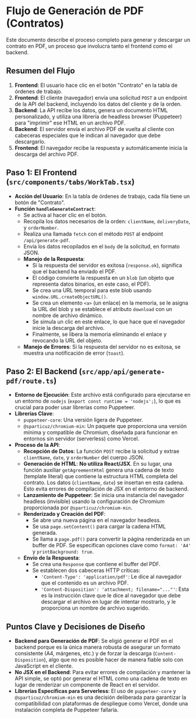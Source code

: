 # Flujo de Generación de PDF (Contratos)

Este documento describe el proceso completo para generar y descargar un contrato en PDF, un proceso que involucra tanto el frontend como el backend.

## Resumen del Flujo
1.  **Frontend**: El usuario hace clic en el botón "Contrato" en la tabla de órdenes de trabajo.
2.  **Frontend**: El cliente (navegador) envía una solicitud `POST` a un endpoint de la API del backend, incluyendo los datos del cliente y de la orden.
3.  **Backend**: La API recibe los datos, genera un documento HTML personalizado, y utiliza una librería de headless browser (Puppeteer) para "imprimir" ese HTML en un archivo PDF.
4.  **Backend**: El servidor envía el archivo PDF de vuelta al cliente con cabeceras especiales que le indican al navegador que debe descargarlo.
5.  **Frontend**: El navegador recibe la respuesta y automáticamente inicia la descarga del archivo PDF.

## Paso 1: El Frontend (`src/components/tabs/WorkTab.tsx`)
- **Acción del Usuario**: En la tabla de órdenes de trabajo, cada fila tiene un botón de "Contrato".
- **Función `handleGenerateContract`**:
    - Se activa al hacer clic en el botón.
    - Recopila los datos necesarios de la orden: `clientName`, `deliveryDate`, y `orderNumber`.
    - Realiza una llamada `fetch` con el método `POST` al endpoint `/api/generate-pdf`.
    - Envía los datos recopilados en el `body` de la solicitud, en formato JSON.
    - **Manejo de la Respuesta**:
        - Si la respuesta del servidor es exitosa (`response.ok`), significa que el backend ha enviado el PDF.
        - El código convierte la respuesta en un `blob` (un objeto que representa datos binarios, en este caso, el PDF).
        - Se crea una URL temporal para este blob usando `window.URL.createObjectURL()`.
        - Se crea un elemento `<a>` (un enlace) en la memoria, se le asigna la URL del blob y se establece el atributo `download` con un nombre de archivo dinámico.
        - Se simula un clic en este enlace, lo que hace que el navegador inicie la descarga del archivo.
        - Finalmente, se libera la memoria eliminando el enlace y revocando la URL del objeto.
    - **Manejo de Errores**: Si la respuesta del servidor no es exitosa, se muestra una notificación de error (`toast`).

## Paso 2: El Backend (`src/app/api/generate-pdf/route.ts`)
- **Entorno de Ejecución**: Este archivo está configurado para ejecutarse en un entorno de `nodejs` (`export const runtime = 'nodejs';`), lo que es crucial para poder usar librerías como Puppeteer.
- **Librerías Clave**:
    - `puppeteer-core`: Una versión ligera de Puppeteer.
    - `@sparticuz/chromium-min`: Un paquete que proporciona una versión mínima y compatible de Chromium, diseñada para funcionar en entornos sin servidor (serverless) como Vercel.
- **Proceso de la API**:
    - **Recepción de Datos**: La función `POST` recibe la solicitud y extrae `clientName`, `date`, y `orderNumber` del cuerpo JSON.
    - **Generación de HTML**: **No utiliza React/JSX**. En su lugar, una función auxiliar `getAgreementHtml` genera una cadena de texto (template literal) que contiene la estructura HTML completa del contrato. Los datos (`clientName`, `date`) se insertan en esta cadena. Esto evita errores de compilación de JSX en el entorno de backend.
    - **Lanzamiento de Puppeteer**: Se inicia una instancia del navegador headless (invisible) usando la configuración de Chromium proporcionada por `@sparticuz/chromium-min`.
    - **Renderizado y Creación del PDF**:
        - Se abre una nueva página en el navegador headless.
        - Se usa `page.setContent()` para cargar la cadena HTML generada.
        - Se llama a `page.pdf()` para convertir la página renderizada en un buffer de PDF. Se especifican opciones clave como `format: 'A4'` y `printBackground: true`.
    - **Envío de la Respuesta**:
        - Se crea una `Response` que contiene el buffer del PDF.
        - Se establecen dos cabeceras HTTP críticas:
            - `'Content-Type': 'application/pdf'`: Le dice al navegador que el contenido es un archivo PDF.
            - `'Content-Disposition': 'attachment; filename="..."'`: Esta es la instrucción clave que le dice al navegador que debe descargar el archivo en lugar de intentar mostrarlo, y le proporciona un nombre de archivo sugerido.

## Puntos Clave y Decisiones de Diseño
- **Backend para Generación de PDF**: Se eligió generar el PDF en el backend porque es la única manera robusta de asegurar un formato consistente (A4, márgenes, etc.) y de forzar la descarga (`Content-Disposition`), algo que no es posible hacer de manera fiable solo con JavaScript en el cliente.
- **No JSX en el Backend**: Para evitar errores de compilación y mantener la API simple, se optó por generar el HTML como una cadena de texto en lugar de renderizar un componente de React en el servidor.
- **Librerías Específicas para Serverless**: El uso de `puppeteer-core` y `@sparticuz/chromium-min` es una decisión deliberada para garantizar la compatibilidad con plataformas de despliegue como Vercel, donde una instalación completa de Puppeteer fallaría.
